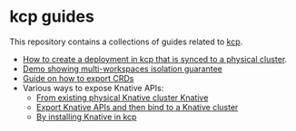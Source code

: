 # kcp guides

This repository contains a collections of guides related to [kcp](http://kcp.io).

- [How to create a deployment in kcp that is synced to a physical cluster](./compute/README.md).
- [Demo showing multi-workspaces isolation guarantee](./multiworkspace/README.md)
- [Guide on how to export CRDs](./exportcrd/README.md)
- Various ways to expose Knative APIs:
  - [From existing physical Knative cluster Knative](./knative/in-pcluster/README.md)
  - [Export Knative APIs and then bind to a Knative cluster](./knative/in-pcluster-api/README.md)
  - [By installing Knative in kcp](./knative/in-kcp/README.md)
